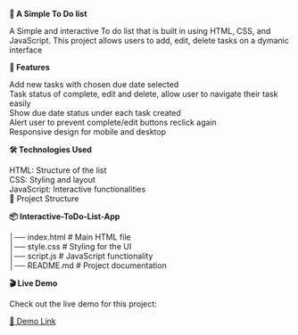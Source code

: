 
  **📌 A Simple To Do list**

A Simple and interactive To do list that is built in using HTML, CSS, and JavaScript. This project allows users to add, edit, delete tasks on a dymanic interface

**🚀 Features**

  Add new tasks with chosen due date selected 
  <br>
  Task status of complete, edit and delete, allow user to navigate their task easily 
  <br>
  Show due date status under each task created
  <br> 
  Alert user to prevent complete/edit buttons reclick again 
  <br>
  Responsive design for mobile and desktop

**🛠️ Technologies Used**

HTML: Structure of the list 
<br>
CSS: Styling and layout
<br>
JavaScript: Interactive functionalities
<br>
📂 Project Structure

**📦 Interactive-ToDo-List-App**

 │── index.html # Main HTML file
 <br>
 │── style.css # Styling for the UI
 <br>
 │── script.js # JavaScript functionality
 <br>
 │── README.md # Project documentation

**🎬 Live Demo**

Check out the live demo for this project:

[🔗 Demo Link](https://maymayy08.github.io/Interactive-ToDo-List-App/)
